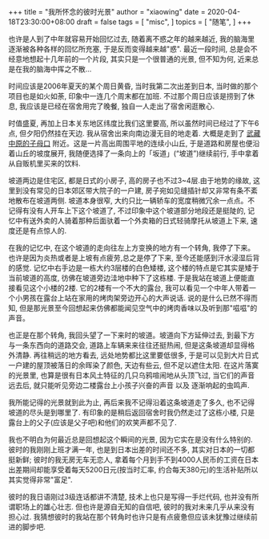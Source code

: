 +++
title = "我所怀念的彼时光景"
author = "xiaowing"
date = 2020-04-18T23:30:00+08:00
draft = false
tags =  [
    "misc",
    ]
topics = [
    "随笔",
]
+++

也许是人到了中年就容易开始回忆过去, 随着离不惑之年的越来越近, 我的脑海里逐渐被各种各样的回忆所充塞, 于是反而变得越来越"惑". 最近一段时间, 总是会不经意地想起十几年前的一个片段, 其实只是一个很普通的光景, 但不知为何, 近来总是在我的脑海中挥之不散...

<!--more-->

时间应该是2006年夏天的某个周日黄昏, 当时我第二次出差到日本, 当时做的那个项目也是如火如荼, 印象中一连几个周末都在加班. 不过那个周日应该是捞到了休息, 我应该是已经在宿舍用完了晚餐, 独自一人走出了宿舍闲逛散心. 

时值盛夏, 再加上日本关东地区纬度比我们这里要高, 所以虽然时间已经过了下午6点, 但夕阳仍然挂在天边. 我从宿舍出来向南边漫无目的地走着. 大概是走到了 [武藏中原的子母口](https://maps.app.goo.gl/?link=https://www.google.com/maps/place/54-146%2BShibokuchi,%2BTakatsu-ku,%2BKawasaki,%2BKanagawa%2B213-0023%25E6%2597%25A5%25E6%259C%25AC/data%3D!4m6!3m5!1s0x6018f5eb409d619b:0x2b0f8345714ace36!7e2!8m2!3d35.5723154!4d139.6288591?utm_source%3Dmstt_1%26utm_medium%3Dmstt_2&apn=com.google.android.apps.maps&afl=https://www.google.com/maps/place/54-146%2BShibokuchi,%2BTakatsu-ku,%2BKawasaki,%2BKanagawa%2B213-0023%25E6%2597%25A5%25E6%259C%25AC/data%3D!4m6!3m5!1s0x6018f5eb409d619b:0x2b0f8345714ace36!7e2!8m2!3d35.5723154!4d139.6288591?utm_source%3Dmstt_1%26utm_medium%3Dmstt_2&ibi=com.google.Maps&ius=comgooglemapsurl&isi=585027354&ifl=https://www.google.com/maps/place/54-146%2BShibokuchi,%2BTakatsu-ku,%2BKawasaki,%2BKanagawa%2B213-0023%25E6%2597%25A5%25E6%259C%25AC/data%3D!4m6!3m5!1s0x6018f5eb409d619b:0x2b0f8345714ace36!7e2!8m2!3d35.5723154!4d139.6288591?utm_source%3Dmstt_1%26utm_medium%3Dmstt_2) 附近。这是一片高出周围平地的连续小山丘, 于是道路和房屋也便沿着山丘的坡度展开, 我随便选择了一条向上的「坂道」(“坡道”)继续前行, 手中拿着从自贩机里买来的饮料.

坡道两边是住宅区, 都是日式的小房子, 高的房子也不过3~4层.由于地势的缘故, 这里到没有常见的日本郊区带大院子的一户建, 房子宛如见缝插针却又非常有条不紊地散布在坡道两侧. 坡道本身很窄, 大约只比一辆轿车的宽度稍微冗余一点点。不记得有没有人开车上下这个坡道了, 不过印象中这个坡道部分地段还是挺陡的, 记忆中有送外卖的人骑着那种后面驮着一个外卖箱的日式轻骑摩托从坡道上下来, 速度还是有点惊人的. 

在我的记忆中, 在这个坡道的走向往左上方变换的地方有一个转角, 我停了下来。也许是因为炎热或者是上坡有点疲劳,总之是停了下来, 至今还能感到汗水浸湿后背的感觉. 记忆中右手边是一栋大约3层楼的白色矮楼, 这个楼的特点是它其实是矮于当前坡道的高度, 彷佛在坡道旁边洼地中种下了这栋楼. 于是我站在坡道上便能直接看见这个小楼的2楼. 它的2楼有一个不大的露台, 我可以看见一个中年人带着一个小男孩在露台上站在家用的烤肉架旁边开心的大声说话. 说的是什么已然不得而知, 但是那光景至今回想起来仿佛都能闻见空气中的烤肉香味以及听到那"嗞嗞"的声音。

也正是在那个转角, 我回头望了一下来时的坡道。坡道向下方延伸过去, 到最下方与一条东西向的道路交会, 道路上车辆来来往往还挺热闹, 但是这条坡道却显得格外清静. 再往稍远的地方看去, 远处地势都比这里要低很多, 于是可以见到大片日式一户建的屋顶被落日的余晖染了颜色, 天边有些云, 但不足以遮住太阳. 在这片落寞的光景里, 也算是很有日本风土特征的几只乌鸦喧闹地从头顶飞过, 当它们的声音远去后, 就只能听见旁边二楼露台上小孩子兴奋的声音 以及 逐渐响起的虫鸣声.

我所能记得的光景就到此为止, 再后来我不记得沿着这条坡道走了多久, 也不记得坡道的尽头是到哪里了. 有印象的是稍后返回宿舍时我仍然走过了这栋小楼, 只是露台上的父子(应该是父子吧)和他们的欢笑声都不见了.

我也不明白为何最近总是回想起这个瞬间的光景, 因为它实在是没有什么特别的. 彼时的我刚刚上班才满一年, 也是到日本出差的时间还不多, 其实对日本的一切都挺新鲜; 彼时的我无房无车无恋人, 拿着每个月到手不到4000人民币的工资在日本出差期间却能享受着每天5200日元(按当时汇率, 约合每天380元)的生活补贴所以其实觉得非常"富足".  

彼时的我日语刚过3级连话都讲不清楚, 技术上也只是写得一手烂代码, 也并没有所谓职场上的雄心壮志. 但也许是源自无知的自信吧, 彼时的我对未来几乎从来没有担心过. 我猜想彼时的我站在那个转角时也许只是有点疲惫但应该未犹豫过继续前进的脚步吧.